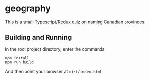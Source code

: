 # geography

This is a small Typescript/Redux quiz on naming Canadian provinces.

## Building and Running

In the root project directory, enter the commands:

    npm install
    npm run build

And then point your browser at `dist/index.html`
